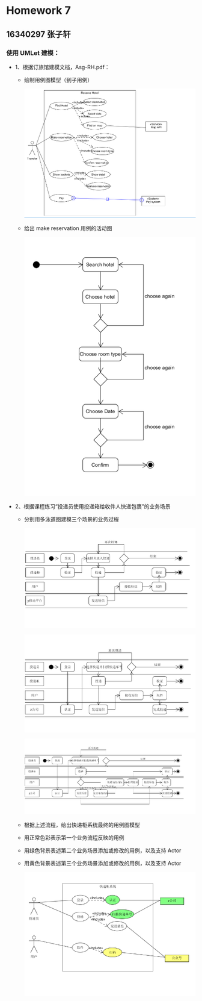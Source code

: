 # Homework 7
## 16340297 张子轩

### 使用 UMLet 建模：

+ 1、根据订旅馆建模文档，Asg-RH.pdf：

    - 绘制用例图模型（到子用例）

        ![](截图/5.png)

    - 给出 make reservation 用例的活动图

        ![](截图/6.png)

+ 2、根据课程练习“投递员使用投递箱给收件人快递包裹”的业务场景

    - 分别用多泳道图建模三个场景的业务过程

        ![](截图/7.png)
    
        ![](截图/8.png)

        ![](截图/9.png)

    - 根据上述流程，给出快递柜系统最终的用例图模型
    - 用正常色彩表示第一个业务流程反映的用例

    - 用绿色背景表述第二个业务场景添加或修改的用例，以及支持 Actor

    - 用黄色背景表述第三个业务场景添加或修改的用例，以及支持 Actor

        ![](截图/10.png)
